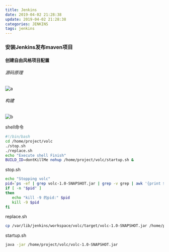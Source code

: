```yaml
---
title: Jenkins
date: 2019-04-02 21:28:38
update: 2019-04-02 21:28:38
categories: JENKINS
tags: jenkins
---
```


### 安装Jenkins发布maven项目

#### 创建自由风格项目配置

###### 源码原理

<!-- more -->

![a](https://volc1612.gitee.io/blog/images/jenkins/a.png)

###### 构建

![b](https://volc1612.gitee.io/blog/images/jenkins/b.png)

shell命令

```bash
#!/bin/bash
cd /home/project/volc
./stop.sh
./replace.sh
echo "Execute shell Finish"
BUILD_ID=dontKillMe nohup /home/project/volc/startup.sh &
```

stop.sh

```bash
echo "Stopping volc"
pid=`ps -ef | grep volc-1.0-SNAPSHOT.jar | grep -v grep | awk '{print $2}'`
if [ -n "$pid" ]
then
   echo "kill -9 的pid:" $pid
   kill -9 $pid
fi
```

replace.sh

```bash
cp /var/lib/jenkins/workspace/volc/target/volc-1.0-SNAPSHOT.jar /home/project/volc
```

startup.sh

```bash
java -jar /home/project/volc/volc-1.0-SNAPSHOT.jar
```